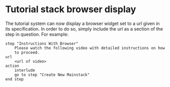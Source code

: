 # Tutorial stack browser display

The tutorial system can now display a browser widget set to a url given
in its specification. In order to do so, simply include the url as a 
section of the step in question. For example:

	step "Instructions With Browser"
		Please watch the following video with detailed instructions on how
		to proceed.
	url
		<url of video>
	action
		interlude
		go to step "Create New Mainstack"
	end step